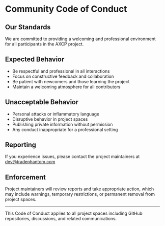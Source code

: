 # Community Code of Conduct

## Our Standards

We are committed to providing a welcoming and professional environment for all participants in the AXCP project.

## Expected Behavior

- Be respectful and professional in all interactions
- Focus on constructive feedback and collaboration
- Be patient with newcomers and those learning the project
- Maintain a welcoming atmosphere for all contributors

## Unacceptable Behavior

- Personal attacks or inflammatory language
- Disruptive behavior in project spaces
- Publishing private information without permission
- Any conduct inappropriate for a professional setting

## Reporting

If you experience issues, please contact the project maintainers at dev@tradephantom.com

## Enforcement

Project maintainers will review reports and take appropriate action, which may include warnings, temporary restrictions, or permanent removal from project spaces.

---

This Code of Conduct applies to all project spaces including GitHub repositories, discussions, and related communications.